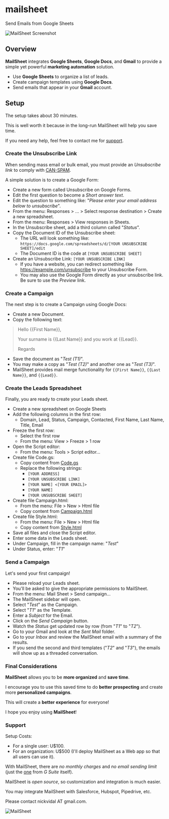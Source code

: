 # mailsheet
Send Emails from Google Sheets

![MailSheet Screenshot](https://github.com/nickvidal/mailsheet/blob/master/MailSheet_Screenshot.png)


## Overview

**MailSheet** integrates **Google Sheets**, **Google Docs**, and **Gmail** to provide a simple yet powerful **marketing automation** solution.

* Use **Google Sheets** to organize a list of leads.
* Create campaign templates using **Google Docs**.
* Send emails that appear in your **Gmail** account.


## Setup

The setup takes about 30 minutes.

This is well worth it because in the long-run MailSheet will help you save time. 

If you need any help, feel free to contact me for [support](#support).


### Create the Unsubscribe Link

When sending mass email or bulk email, you must provide an *Unsubscribe link* to comply with [CAN-SPAM](https://en.wikipedia.org/wiki/CAN-SPAM_Act_of_2003).

A simple solution is to create a Google Form:
- Create a new form called Unsubscribe on Google Forms.
- Edit the first question to become a *Short answer text*.
- Edit the question to something like: "*Please enter your email address below to unsubscribe*".
- From the menu: Responses > ... > Select response destination > Create a new spreadsheet.
- From the menu: Responses > View responses in Sheets.
- In the Unsubscribe sheet, add a third column called "*Status*".
- Copy the Document ID of the Unsubscribe sheet:
  - The URL will look something like: `https://docs.google.com/spreadsheets/d/[YOUR UNSUBSCRIBE SHEET]/edit`
  - The Document ID is the code at `[YOUR UNSUBSCRIBE SHEET]`
- Create an Unsubscribe Link: `[YOUR UNSUBSCRIBE LINK]`
  - If you have a website, you can redirect something like https://example.com/unsubscribe to your Unsubscribe Form.
  - You may also use the Google Form directly as your unsubscribe link. Be sure to use the *Preview* link.


### Create a Campaign

The next step is to create a Campaign using Google Docs:
- Create a new Document.
- Copy the following text:

> Hello {{First Name}},
> 
> Your surname is {{Last Name}} and you work at {{Lead}}.
> 
> Regards

- Save the document as "*Test (T1)*".
- You may make a copy as "*Test (T2)*" and another one as "*Test (T3)*".
- MailSheet provides mail merge functionality for `{{First Name}}`, `{{Last Name}}`, and `{{Lead}}`.


### Create the Leads Spreadsheet

Finally, you are ready to create your Leads sheet. 

- Create a new spreadsheet on Google Sheets
- Add the following columns in the first row:
  - Domain, Lead, Status, Campaign, Contacted, First Name, Last Name, Title, Email
- Freeze the first row:
  - Select the first row
  - From the menu: View > Freeze > 1 row
- Open the Script editor:
  - From the menu: Tools > Script editor...
- Create file Code.gs:
  - Copy content from [Code.gs](https://github.com/nickvidal/mailsheet/blob/master/Code.gs)
  - Replace the following strings:
    - `[YOUR ADDRESS]`
    - `[YOUR UNSUBSCRIBE LINK]`
    - `[YOUR NAME] <[YOUR EMAIL]>`
    - `[YOUR NAME]`
    - `[YOUR UNSUBSCRIBE SHEET]`
- Create file Campaign.html:
  - From the menu: File > New > Html file
  - Copy content from [Campaign.html](https://github.com/nickvidal/mailsheet/blob/master/Campaign.html)
- Create file Style.html:
  - From the menu: File > New > Html file
  - Copy content from [Style.html](https://github.com/nickvidal/mailsheet/blob/master/Style.html)
- Save all files and close the Script editor.
- Enter some data in the Leads sheet.
- Under Campaign, fill in the campaign name: "*Test*"
- Under Status, enter: "*T1*"

### Send a Campaign

Let's send your first campaign!

- Please reload your Leads sheet.
- You'll be asked to give the appropriate permissions to MailSheet.
- From the menu: Mail Sheet > Send campaign...
- The MailSheet sidebar will open.
- Select "*Test*" as the Campaign.
- Select "*T1*" as the Template.
- Enter a *Subject* for the Email.
- Click on the *Send Campaign* button.
- Watch the *Status* get updated row by row (from "*T1*" to "*T2*").
- Go to your Gmail and look at the *Sent Mail* folder.
- Go to your *Inbox* and review the MailSheet email with a summary of the results.
- If you send the second and third templates ("*T2*" and "*T3*"), the emails will show up as a threaded conversation.

### Final Considerations

**MailSheet** allows you to be **more organized** and **save time**.

I encourage you to use this saved time to do **better prospecting** and create more **personalized campaigns**.

This will create a **better experience** for everyone!

I hope you enjoy using **MailSheet**!

### Support

Setup Costs:
- For a single user: U$100.
- For an organization: U$500 (I'll deploy MailSheet as a Web app so that all users can use it).

With MailSheet, there are *no monthly charges* and *no email sending limit* (just the [one](https://support.google.com/a/answer/166852?hl=en) from *G Suite* itself).

MailSheet is *open source*, so customization and integration is much easier.

You may integrate MailSheet with Salesforce, Hubspot, Pipedrive, etc.

Please contact nickvidal AT gmail.com.

![MailSheet](https://github.com/nickvidal/mailsheet/blob/master/mailsheet.png)
